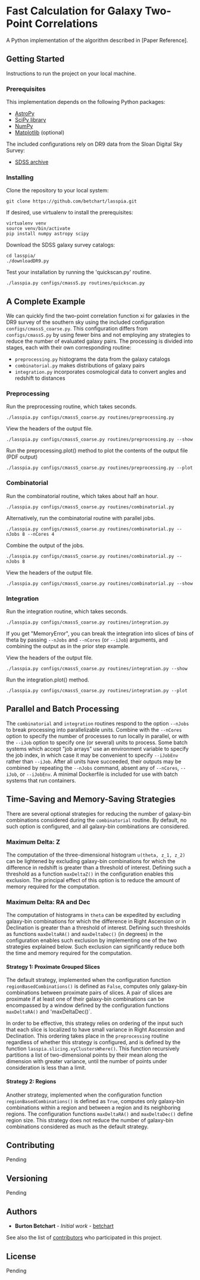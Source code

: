 # Fast Calculation for Galaxy Two-Point Correlations

A Python implementation of the algorithm described in [Paper Reference].

## Getting Started

Instructions to run the project on your local machine.

### Prerequisites

This implementation depends on the following Python packages:
* [AstroPy](http://www.astropy.org)
* [SciPy library](https://github.com/scipy/scipy)
* [NumPy](http://www.numpy.org)
* [Matplotlib](http://matplotlib.org) (optional)

The included configurations rely on DR9 data from the Sloan Digital Sky Survey:
* [SDSS archive](https://data.sdss.org/sas/dr9/boss/lss/)

### Installing

Clone the repository to your local system:
```
git clone https://github.com/betchart/lasspia.git
```

If desired, use virtualenv to install the prerequisites:
```
virtualenv venv
source venv/bin/activate
pip install numpy astropy scipy
```

Download the SDSS galaxy survey catalogs:
```
cd lasspia/
./downloadDR9.py
```

Test your installation by running the 'quickscan.py' routine.
```
./lasspia.py configs/cmassS.py routines/quickscan.py
```

## A Complete Example

We can quickly find the two-point correlation function xi for
galaxies in the DR9 survey of the southern sky using the included
configuration `configs/cmassS_coarse.py`.  This configuration differs
from `configs/cmassS.py` by using fewer bins and not employing any
strategies to reduce the number of evaluated galaxy pairs.  The
processing is divided into stages, each with their own corresponding
routine:
* `preprocessing.py` histograms the data from the galaxy catalogs
* `combinatorial.py` makes distributions of galaxy pairs
* `integration.py` incorporates cosmological data to convert angles and redshift to distances

### Preprocessing
Run the preprocessing routine, which takes seconds.
```
./lasspia.py configs/cmassS_coarse.py routines/preprocessing.py
```
View the headers of the output file.
```
./lasspia.py configs/cmassS_coarse.py routines/preprocessing.py --show
```
Run the preprocessing.plot() method to plot the contents of the output file (PDF output)
```
./lasspia.py configs/cmassS_coarse.py routines/preprocessing.py --plot
```

### Combinatorial
Run the combinatorial routine, which takes about half an hour.
```
./lasspia.py configs/cmassS_coarse.py routines/combinatorial.py
```
Alternatively, run the combinatorial routine with parallel jobs.
```
./lasspia.py configs/cmassS_coarse.py routines/combinatorial.py --nJobs 8 --nCores 4
```
Combine the output of the jobs.
```
./lasspia.py configs/cmassS_coarse.py routines/combinatorial.py --nJobs 8
```
View the headers of the output file.
```
./lasspia.py configs/cmassS_coarse.py routines/combinatorial.py --show
```

### Integration
Run the integration routine, which takes seconds.
```
./lasspia.py configs/cmassS_coarse.py routines/integration.py
```
If you get "MemoryError", you can break the integration into slices of
bins of theta by passing `--nJobs` and `--nCores` (or `--iJob`)
arguments, and combining the output as in the prior step example.

View the headers of the output file.
```
./lasspia.py configs/cmassS_coarse.py routines/integration.py --show
```
Run the integration.plot() method.
```
./lasspia.py configs/cmassS_coarse.py routines/integration.py --plot
```

## Parallel and Batch Processing

The `combinatorial` and `integration` routines respond to the option
`--nJobs` to break processing into parallelizable units.  Combine with
the `--nCores` option to specify the number of processes to run
locally in parallel, or with the `--iJob` option to specify one (or
several) units to process.  Some batch systems which accept "job
arrays" use an environment variable to specify the job index, in which
case it may be convenient to specify `--iJobEnv` rather than `--iJob`.
After all units have succeeded, their outputs may be combined by
repeating the `--nJobs` command, absent any of `--nCores`, `--iJob`,
or `--iJobEnv`.  A minimal Dockerfile is included for use with batch
systems that run containers.

## Time-Saving and Memory-Saving Strategies

There are several optional strategies for reducing the number of
galaxy-bin combinations considered during the `combinatorial` routine.
By default, no such option is configured, and all galaxy-bin
combinations are considered.

### Maximum Delta: Z

The computation of the three-dimensional histogram `u(theta, z_1,
z_2)` can be lightened by excluding galaxy-bin combinations for which
the difference in redshift is greater than a threshold of interest.
Defining such a threshold as a function `maxDeltaZ()` in the
configuration enables this exclusion.  The principal effect of this
option is to reduce the amount of memory required for the computation.

### Maximum Delta: RA and Dec

The computation of histograms in `theta` can be expedited by excluding
galaxy-bin combinations for which the difference in Right Ascension or
in Declination is greater than a threshold of interest.  Defining such
thresholds as functions `maxDeltaRA()` and `maxDeltaDec()` (in
degrees) in the configuration enables such exclusion by implementing
one of the two strategies explained below.  Such exclusion can
significantly reduce both the time and memory required for the
computation.

#### Strategy 1: Proximate Grouped Slices

The default strategy, implemented when the configuration function
`regionBasedCombinations()` is defined as `False`, computes only
galaxy-bin combinations between proximate pairs of slices.  A pair of
slices are proximate if at least one of their galaxy-bin combinations
can be encompassed by a window defined by the configuration functions
`maxDeltaRA()` and 'maxDeltaDec()`.

In order to be effective, this strategy relies on ordering of the
input such that each slice is localized to have small variance in
Right Ascension and Declination.  This ordering takes place in the
`preprocessing` routine regardless of whether this strategy is
configured, and is defined by the function
`lasspia.slicing.xyClustersWhere()`.  This function recursively
partitions a list of two-dimensional points by their mean along the
dimension with greater variance, until the number of points under
consideration is less than a limit.

#### Strategy 2: Regions

Another strategy, implemented when the configuration function
`regionBasedCombinations()` is defined as `True`, computes only
galaxy-bin combinations within a region and between a region and its
neighboring regions.  The configuration functions `maxDeltaRA()` and
`maxDeltaDec()` define region size.  This strategy does not reduce the
number of galaxy-bin combinations considered as much as the default
strategy.


## Contributing

Pending

## Versioning

Pending

## Authors

* **Burton Betchart** - *Initial work* - [betchart](https://github.com/betchart)

See also the list of [contributors](https://github.com/betchart/lasspia/contributors) who participated in this project.

## License

Pending

